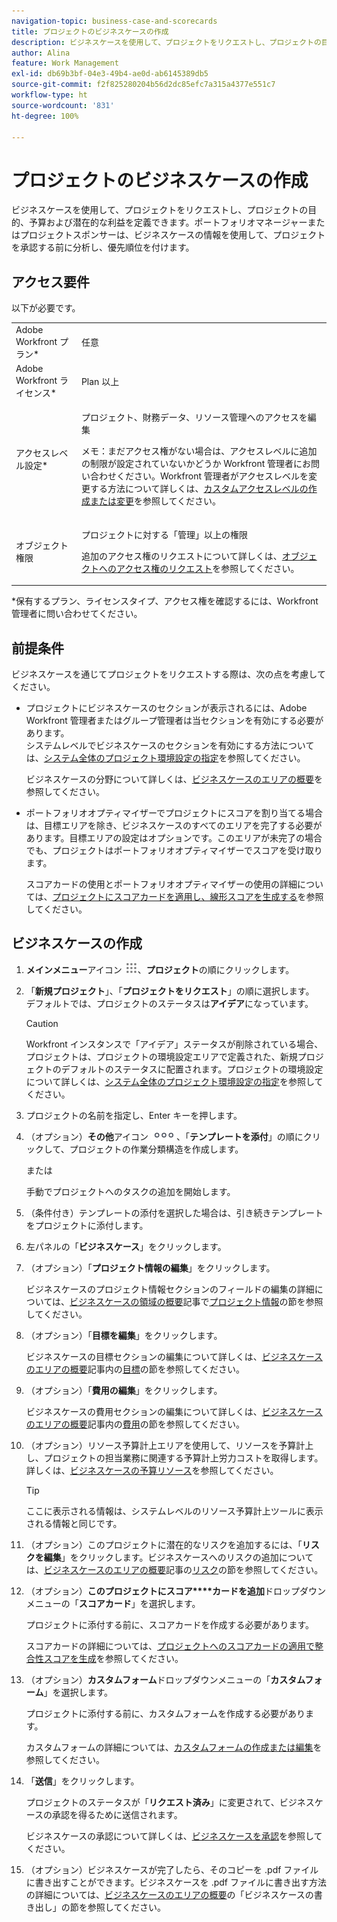 ```yaml
---
navigation-topic: business-case-and-scorecards
title: プロジェクトのビジネスケースの作成
description: ビジネスケースを使用して、プロジェクトをリクエストし、プロジェクトの目的、予算および潜在的な利益を定義できます。ポートフォリオマネージャーまたはプロジェクトスポンサーは、ビジネスケースの情報を使用して、プロジェクトを承認する前に分析し、優先順位を付けます。
author: Alina
feature: Work Management
exl-id: db69b3bf-04e3-49b4-ae0d-ab6145389db5
source-git-commit: f2f825280204b56d2dc85efc7a315a4377e551c7
workflow-type: ht
source-wordcount: '831'
ht-degree: 100%

---
```


# プロジェクトのビジネスケースの作成

ビジネスケースを使用して、プロジェクトをリクエストし、プロジェクトの目的、予算および潜在的な利益を定義できます。ポートフォリオマネージャーまたはプロジェクトスポンサーは、ビジネスケースの情報を使用して、プロジェクトを承認する前に分析し、優先順位を付けます。

## アクセス要件

以下が必要です。

<table style="table-layout:auto"> 
 <col> 
 <col> 
 <tbody> 
  <tr> 
   <td role="rowheader">Adobe Workfront プラン*</td> 
   <td> <p>任意 </p> </td> 
  </tr> 
  <tr> 
   <td role="rowheader">Adobe Workfront ライセンス*</td> 
   <td> <p>Plan 以上</p> </td> 
  </tr> 
  <tr> 
   <td role="rowheader">アクセスレベル設定*</td> 
   <td> <p>プロジェクト、財務データ、リソース管理へのアクセスを編集</p> <p>メモ：まだアクセス権がない場合は、アクセスレベルに追加の制限が設定されていないかどうか Workfront 管理者にお問い合わせください。Workfront 管理者がアクセスレベルを変更する方法について詳しくは、<a href="../../../administration-and-setup/add-users/configure-and-grant-access/create-modify-access-levels.md" class="MCXref xref">カスタムアクセスレベルの作成または変更</a>を参照してください。</p> </td> 
  </tr> 
  <tr> 
   <td role="rowheader">オブジェクト権限</td> 
   <td> <p>プロジェクトに対する「管理」以上の権限</p> <p>追加のアクセス権のリクエストについて詳しくは、<a href="../../../workfront-basics/grant-and-request-access-to-objects/request-access.md" class="MCXref xref">オブジェクトへのアクセス権のリクエスト</a>を参照してください。</p> </td> 
  </tr> 
 </tbody> 
</table>

&#42;保有するプラン、ライセンスタイプ、アクセス権を確認するには、Workfront 管理者に問い合わせてください。

## 前提条件

ビジネスケースを通じてプロジェクトをリクエストする際は、次の点を考慮してください。

* プロジェクトにビジネスケースのセクションが表示されるには、Adobe Workfront 管理者またはグループ管理者は当セクションを有効にする必要があります。\
  システムレベルでビジネスケースのセクションを有効にする方法については、[システム全体のプロジェクト環境設定の指定](../../../administration-and-setup/set-up-workfront/configure-system-defaults/set-project-preferences.md)を参照してください。

  ビジネスケースの分野について詳しくは、[ビジネスケースのエリアの概要](../../../manage-work/projects/define-a-business-case/areas-of-business-case.md)を参照してください。

* ポートフォリオオプティマイザーでプロジェクトにスコアを割り当てる場合は、目標エリアを除き、ビジネスケースのすべてのエリアを完了する必要があります。目標エリアの設定はオプションです。このエリアが未完了の場合でも、プロジェクトはポートフォリオオプティマイザーでスコアを受け取ります。

  スコアカードの使用とポートフォリオオプティマイザーの使用の詳細については、[プロジェクトにスコアカードを適用し、線形スコアを生成する](../../../manage-work/projects/define-a-business-case/apply-scorecard-to-project-to-generate-alignment-score.md)を参照してください。

## ビジネスケースの作成

1. **メインメニュー**&#x200B;アイコン ![](assets/main-menu-icon.png)、**プロジェクト**&#x200B;の順にクリックします。
1. 「**新規プロジェクト**」、「**プロジェクトをリクエスト**」の順に選択します。\
   デフォルトでは、プロジェクトのステータスは&#x200B;**アイデア**&#x200B;になっています。

   >[!CAUTION]
   >
   >Workfront インスタンスで「アイデア」ステータスが削除されている場合、プロジェクトは、プロジェクトの環境設定エリアで定義された、新規プロジェクトのデフォルトのステータスに配置されます。プロジェクトの環境設定について詳しくは、[システム全体のプロジェクト環境設定の指定](../../../administration-and-setup/set-up-workfront/configure-system-defaults/set-project-preferences.md)を参照してください。

1. プロジェクトの名前を指定し、Enter キーを押します。
1. （オプション）**その他**&#x200B;アイコン ![](assets/qs-more-icon-on-an-object.png)、「**テンプレートを添付**」の順にクリックして、プロジェクトの作業分類構造を作成します。

   または

   手動でプロジェクトへのタスクの追加を開始します。

1. （条件付き）テンプレートの添付を選択した場合は、引き続きテンプレートをプロジェクトに添付します。
1. 左パネルの「**ビジネスケース**」をクリックします。
1. （オプション）「**プロジェクト情報の編集**」をクリックします。

   ビジネスケースのプロジェクト情報セクションのフィールドの編集の詳細については、[ビジネスケースの領域の概要](../../../manage-work/projects/define-a-business-case/areas-of-business-case.md)記事で[プロジェクト情報](../../../manage-work/projects/define-a-business-case/areas-of-business-case.md#project-info)の節を参照してください。

1. （オプション）「**目標を編集**」をクリックします。

   ビジネスケースの目標セクションの編集について詳しくは、[ビジネスケースのエリアの概要](../../../manage-work/projects/define-a-business-case/areas-of-business-case.md)記事内の[目標](../../../manage-work/projects/define-a-business-case/areas-of-business-case.md#goals)の節を参照してください。

1. （オプション）「**費用の編集**」をクリックします。

   ビジネスケースの費用セクションの編集について詳しくは、[ビジネスケースのエリアの概要](../../../manage-work/projects/define-a-business-case/areas-of-business-case.md)記事内の[費用](../../../manage-work/projects/define-a-business-case/areas-of-business-case.md#expenses)の節を参照してください。

1. （オプション）リソース予算計上エリアを使用して、リソースを予算計上し、プロジェクトの担当業務に関連する予算計上労力コストを取得します。詳しくは、[ビジネスケースの予算リソース](../../../manage-work/projects/define-a-business-case/budget-resources-in-business-case.md)を参照してください。

   >[!TIP]
   >
   >ここに表示される情報は、システムレベルのリソース予算計上ツールに表示される情報と同じです。

1. （オプション）このプロジェクトに潜在的なリスクを追加するには、「**リスクを編集**」をクリックします。ビジネスケースへのリスクの追加については、[ビジネスケースのエリアの概要](../../../manage-work/projects/define-a-business-case/areas-of-business-case.md)記事の[リスク](../../../manage-work/projects/define-a-business-case/areas-of-business-case.md#risks)の節を参照してください。
1. （オプション）**このプロジェクトにスコア****カードを追加**&#x200B;ドロップダウンメニューの「**スコアカード**」を選択します。

   プロジェクトに添付する前に、スコアカードを作成する必要があります。

   スコアカードの詳細については、[プロジェクトへのスコアカードの適用で整合性スコアを生成](../../../manage-work/projects/define-a-business-case/apply-scorecard-to-project-to-generate-alignment-score.md)を参照してください。

1. （オプション）**カスタムフォーム**&#x200B;ドロップダウンメニューの「**カスタムフォーム**」を選択します。

   プロジェクトに添付する前に、カスタムフォームを作成する必要があります。

   カスタムフォームの詳細については、[カスタムフォームの作成または編集](../../../administration-and-setup/customize-workfront/create-manage-custom-forms/create-or-edit-a-custom-form.md)を参照してください。

1. 「**送信**」をクリックします。

   プロジェクトのステータスが「**リクエスト済み**」に変更されて、ビジネスケースの承認を得るために送信されます。

   ビジネスケースの承認について詳しくは、[ビジネスケースを承認](../../../manage-work/projects/define-a-business-case/approve-business-case.md)を参照してください。

1. （オプション）ビジネスケースが完了したら、そのコピーを .pdf ファイルに書き出すことができます。ビジネスケースを .pdf ファイルに書き出す方法の詳細については、[ビジネスケースのエリアの概要](../../../manage-work/projects/define-a-business-case/areas-of-business-case.md)の「ビジネスケースの書き出し」の節を参照してください。
